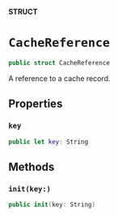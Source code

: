 **STRUCT**

# `CacheReference`

```swift
public struct CacheReference
```

A reference to a cache record.

## Properties
### `key`

```swift
public let key: String
```

## Methods
### `init(key:)`

```swift
public init(key: String)
```
